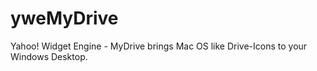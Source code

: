 yweMyDrive
==========

Yahoo! Widget Engine - MyDrive brings Mac OS like Drive-Icons to your Windows Desktop.
